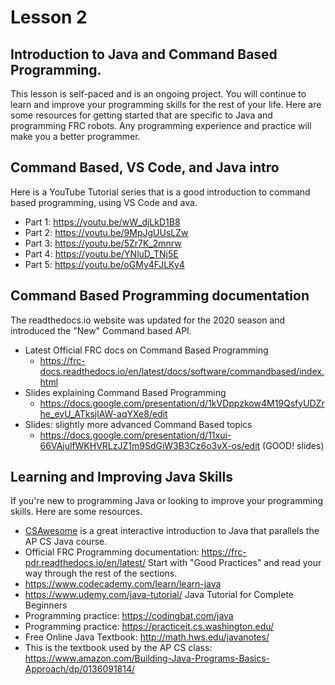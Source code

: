 # Lesson 2

## Introduction to Java and Command Based Programming.

This lesson is self-paced and is an ongoing project. You will continue
to learn and improve your programming skills for the rest of your
life. Here are some resources for getting started that are specific to
Java and programming FRC robots. Any programming experience and
practice will make you a better programmer.

## Command Based, VS Code, and Java intro

Here is a YouTube Tutorial series that is a good introduction to
command based programming, using VS Code and ava.

   + Part 1: https://youtu.be/wW_djLkD1B8
   + Part 2: https://youtu.be/9MpJgUUsLZw
   + Part 3: https://youtu.be/5Zr7K_2mnrw
   + Part 4: https://youtu.be/YNluD_TNj5E
   + Part 5: https://youtu.be/oGMy4FJLKy4

## Command Based Programming documentation

The readthedocs.io website was updated for the 2020 season and
introduced the "New" Command based API.

* Latest Official FRC docs on Command Based Programming
   + https://frc-docs.readthedocs.io/en/latest/docs/software/commandbased/index.html
* Slides explaining Command Based Programming
   + https://docs.google.com/presentation/d/1kVDppzkow4M19QsfyUDZrhe_evU_ATksjlAW-aqYXe8/edit
* Slides: slightly more advanced Command Based topics
   + https://docs.google.com/presentation/d/11xui-66VAjulfWKHVRLzJZ1m9SdGiW3B3Cz6o3vX-os/edit (GOOD! slides)


## Learning and Improving Java Skills

If you're new to programming Java or looking to improve your programming skills. Here are some resources.

   * [CSAwesome](https://csawesome.runestone.academy/runestone/books/published/csawesome/index.html) is a great interactive introduction to Java that parallels the AP CS Java course.
   * Official FRC Programming documentation: https://frc-pdr.readthedocs.io/en/latest/
      Start with "Good Practices" and read your way through the rest of the sections.
   * https://www.codecademy.com/learn/learn-java
   * https://www.udemy.com/java-tutorial/ Java Tutorial for Complete Beginners
   * Programming practice: https://codingbat.com/java
   * Programming practice: https://practiceit.cs.washington.edu/
   * Free Online Java Textbook: http://math.hws.edu/javanotes/
   * This is the textbook used by the AP CS class: https://www.amazon.com/Building-Java-Programs-Basics-Approach/dp/0136091814/

